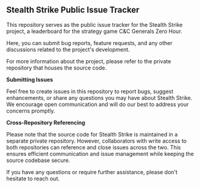 ## Stealth Strike Public Issue Tracker

This repository serves as the public issue tracker for the Stealth Strike project, a leaderboard for the strategy game C&C Generals Zero Hour. 

Here, you can submit bug reports, feature requests, and any other discussions related to the project's development.

For more information about the project, please refer to the private repository that houses the source code. 

**Submitting Issues**

Feel free to create issues in this repository to report bugs, suggest enhancements, or share any questions you may have about Stealth Strike. We encourage open communication and will do our best to address your concerns promptly.

**Cross-Repository Referencing**

Please note that the source code for Stealth Strike is maintained in a separate private repository. However, collaborators with write access to both repositories can reference and close issues across the two. This ensures efficient communication and issue management while keeping the source codebase secure.

If you have any questions or require further assistance, please don't hesitate to reach out.
